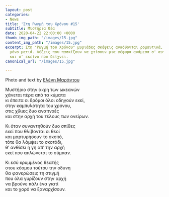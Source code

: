 ```yaml
---
layout: post
categories:
- News
title: 'Στη Ρωγμή του Χρόνου #15'
subtitle: Μυστήρια Θέα
date: 2020-04-22 22:00:00 +0000
thumb_img_path: "/images/15.jpg"
content_img_path: "/images/15.jpg"
excerpt: Στη "Ρωγμή του Χρόνου" μυριάδες σκέψεις αναδύονται ρομαντικά, μέσα από μια
  μόνο ματιά. Λέξεις που πασκίζουν να χτίσουν μια γέφυρα ανάμεσα σ' αυτό που μιλά
  και σ' εκείνο που δείχνει.
canonical_url: "/images/15.jpg"

---
```

Photo and text by <a href="https://www.facebook.com/nena.mar.9" target="blank">Ελένη Μαράντου</a>

Μυστήριο στην άκρη των ωκεανών  
χάνεται πέρα από τα κύματα  
κι έπειτα οι δρόμοι όλοι οδηγούν εκεί,  
στην καμπυλότητα του χρόνου,  
στις χίλιες δυο αναπνοές  
και στην αρχή του τέλους των ονείρων.

Κι όταν συναντηθούν δυο σπίθες  
εκεί που θλίβονται οι θεοί  
και μαρτυρήσουν το σκοπό,  
τότε θα λάμψει το σκοτάδι,  
θ’ ανθίσει η γη απ’ την αρχή  
εκεί που απλώνεται το σύμπαν.

Κι εσύ κρυμμένος θεατής  
στου κόσμου τούτου την οδυνη  
θα φανερώσεις τη στιγμή  
που όλα γυρίζουν στην αρχή  
να βρούνε πάλι ένα γιατί  
και το χορό να ξαναρχίσουν.